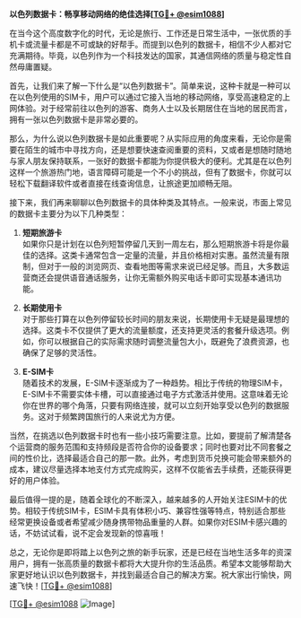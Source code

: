 **以色列数据卡：畅享移动网络的绝佳选择[[TG💪+ @esim1088](https://t.me/s/esim1088)]**

在当今这个高度数字化的时代，无论是旅行、工作还是日常生活中，一张优质的手机卡或流量卡都是不可或缺的好帮手。而提到以色列的数据卡，相信不少人都对它充满期待。毕竟，以色列作为一个科技发达的国家，其通信网络的质量与稳定性自然毋庸置疑。

首先，让我们来了解一下什么是“以色列数据卡”。简单来说，这种卡就是一种可以在以色列使用的SIM卡，用户可以通过它接入当地的移动网络，享受高速稳定的上网体验。对于经常前往以色列的游客、商务人士以及长期居住在当地的居民而言，拥有一张以色列数据卡是非常必要的。

那么，为什么说以色列数据卡是如此重要呢？从实际应用的角度来看，无论你是需要在陌生的城市中寻找方向，还是想要快速查阅重要的资料，又或者是想随时随地与家人朋友保持联系，一张好的数据卡都能为你提供极大的便利。尤其是在以色列这样一个旅游热门地，语言障碍可能是一个不小的挑战，但有了数据卡，你就可以轻松下载翻译软件或者直接在线查询信息，让旅途更加顺畅无阻。

接下来，我们再来聊聊以色列数据卡的具体种类及其特点。一般来说，市面上常见的数据卡主要分为以下几种类型：

1. **短期旅游卡**  
   如果你只是计划在以色列短暂停留几天到一周左右，那么短期旅游卡将是你最佳的选择。这类卡通常包含一定量的流量，并且价格相对实惠。虽然流量有限制，但对于一般的浏览网页、查看地图等需求来说已经足够。而且，大多数运营商还会提供语音通话服务，让你无需额外购买电话卡即可实现基本通讯功能。

2. **长期使用卡**  
   对于那些打算在以色列停留较长时间的朋友来说，长期使用卡无疑是最理想的选择。这类卡不仅提供了更大的流量额度，还支持更灵活的套餐升级选项。例如，你可以根据自己的实际需求随时调整流量包大小，既避免了浪费资源，也确保了足够的灵活性。

3. **E-SIM卡**  
   随着技术的发展，E-SIM卡逐渐成为了一种趋势。相比于传统的物理SIM卡，E-SIM卡不需要实体卡槽，可以直接通过电子方式激活并使用。这意味着无论你在世界的哪个角落，只要有网络连接，就可以立刻开始享受以色列的数据服务。这对于频繁跨国旅行的人来说尤为方便。

当然，在挑选以色列数据卡时也有一些小技巧需要注意。比如，要提前了解清楚各个运营商的服务范围和支持频段是否符合你的设备要求；同时也要对比不同套餐之间的性价比，选择最适合自己的那一款。此外，考虑到货币兑换可能会带来额外的成本，建议尽量选择本地支付方式完成购买，这样不仅能省去手续费，还能获得更好的用户体验。

最后值得一提的是，随着全球化的不断深入，越来越多的人开始关注ESIM卡的优势。相较于传统SIM卡，ESIM卡具有体积小巧、兼容性强等特点，特别适合那些经常更换设备或者希望减少随身携带物品重量的人群。如果你对ESIM卡感兴趣的话，不妨试试看，说不定会发现新的惊喜哦！

总之，无论你是即将踏上以色列之旅的新手玩家，还是已经在当地生活多年的资深用户，拥有一张高质量的数据卡都将大大提升你的生活品质。希望本文能够帮助大家更好地认识以色列数据卡，并找到最适合自己的解决方案。祝大家出行愉快，网速飞快！[[TG💪+ @esim1088](https://t.me/s/esim1088)]

[[TG💪+ @esim1088](https://t.me/s/esim1088) ![Image](https://i.postimg.cc/4NQfJmqS/Snipaste-2025-05-13-00-14-12.png)]